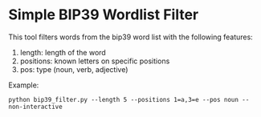 # Simple BIP39 Wordlist Filter

This tool filters words from the bip39 word list with the following features:

1. length: length of the word
2. positions: known letters on specific positions
3. pos: type (noun, verb, adjective)

Example:
```
python bip39_filter.py --length 5 --positions 1=a,3=e --pos noun --non-interactive
```
